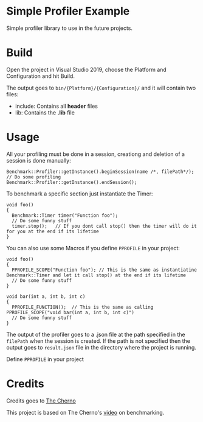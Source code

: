 # Simple Profiler Example
Simple profiler library to use in the future projects.

# Build
Open the project in Visual Studio 2019, choose the Platform and Configuration and hit Build.

The output goes to `bin/{Platform}/{Configuration}/` and it will contain two files:
- include\: Contains all __header__ files
- lib\: Contains the __.lib__ file

# Usage
All your profiling must be done in a session, creationg and deletion of a session is done manually:
```
Benchmark::Profiler::getInstance().beginSession(name /*, filePath*/);
// Do some profiling
Benchmark::Profiler::getInstance().endSession();
```
To benchmark a specific section just instantiate the Timer:
```
void foo()
{
  Benchmark::Timer timer("Function foo");
  // Do some funny stuff
  timer.stop();   // If you dont call stop() then the timer will do it for you at the end if its lifetime
}
```
You can also use some Macros if you define `PPROFILE` in your project:
```
void foo()
{
  PPROFILE_SCOPE("Function foo"); // This is the same as instantiatine Benchmark::Timer and let it call stop() at the end if its lifetime
  // Do some funny stuff
}

void bar(int a, int b, int c)
{
  PPROFILE_FUNCTION();  // This is the same as calling PPROFILE_SCOPE("void bar(int a, int b, int c)")
  // Do some funny stuff
}
```
The output of the profiler goes to a .json file at the path specified in the `filePath` when the session is created. If the path is not specified then the output goes to `result.json` file in the directory where the project is running.

Define `PPROFILE` in your project 
# Credits
Credits goes to [The Cherno](https://www.youtube.com/channel/UCQ-W1KE9EYfdxhL6S4twUNw)

This project is based on The Cherno's [video](https://www.youtube.com/watch?v=xlAH4dbMVnU) on benchmarking.
